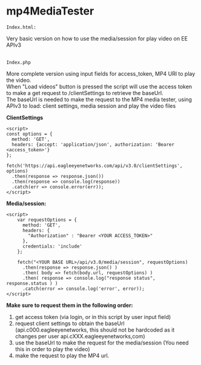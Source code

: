 # mp4MediaTester
```
Index.html:
```
Very basic version on how to use the media/session for play video on EE APIv3<br>
<br>
```
Index.php
```
More complete version using input fields for access_token, MP4 URl to play the video.<br>
When "Load videos" button is pressed the script will use the access token to make a get request to /clientSettings to retrieve the baseUrl.<br> 
The baseUrl is needed to make the request to the 
MP4 media tester, using APIv3 to load: client settings, media session and play the video files

**ClientSettings**
```
<script>
const options = {
  method: 'GET',
  headers: {accept: 'application/json', authorization: 'Bearer <access_token>'}
};

fetch('https://api.eagleeyenetworks.com/api/v3.0/clientSettings', options)
  .then(response => response.json())
  .then(response => console.log(response))
  .catch(err => console.error(err));
</script>
```
**Media/session:**
```
<script>
    var requestOptions = {
      method: 'GET',
      headers: {
        "Authorization" : "Bearer <YOUR ACCESS_TOKEN>"
      },
      credentials: 'include'
    };

    fetch("<YOUR BASE URL>/api/v3.0/media/session", requestOptions)
      .then(response => response.json() )
      .then( body => fetch(body.url, requestOptions) )
      .then( response => console.log("response status", response.status ) )
      .catch(error => console.log('error', error));
</script>
```
**Make sure to request them in the following order:**
1. get access token (via login, or in this script by user input field)
2. request client settings to obtain the baseUrl (api.c000.eagleeyenetworks, this should not be hardcoded as it changes per user api.cXXX.eagleeyenetworks,com)
3. use the baseUrl to make the request for the media/session (You need this in order to play the video)
4. make the request to play the MP4 url.
